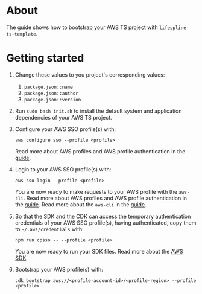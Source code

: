 # About

The guide shows how to bootstrap your AWS TS project with `lifespline-ts-template`.

# Getting started

1. Change these values to you project's corresponding values:
    1. `package.json::name`
    1. `package.json::author`
    1. `package.json::version`
1. Run `sudo bash init.sh` to install the default system and application dependencies of your AWS TS project.
1. Configure your AWS SSO profile(s) with:
    ```shell
    aws configure sso --profile <profile>
    ```

    Read more about AWS profiles and AWS profile authentication in the [guide](https://dev.azure.com/novonordiskit/CMC%20Data%20Foundation/_git/hawk-typescript-template?path=/doc/aws_profile_authenticate.md).
1. Login to your AWS SSO profile(s) with:
    ```shell
    aws sso login --profile <profile>
    ```

    You are now ready to make requests to your AWS profile with the `aws-cli`. Read more about AWS profiles and AWS profile authentication in the [guide](aws_profile_authenticate.md). Read more about the `aws-cli` in the [guide](getting_started_with_the_cli.md).
1. So that the SDK and the CDK can access the temporary authentication credentials of your AWS SSO profile(s), having authenticated, copy them to `~/.aws/credentials` with:
    ```shell
    npm run cpsso -- --profile <profile>
    ```

    You are now ready to run your SDK files. Read more about the [AWS SDK](getting_started_with_sdk.md).
1. Bootstrap your AWS profile(s) with:
    ```shell
    cdk bootstrap aws://<profile-account-id>/<profile-region> --profile <profile>
    ```
